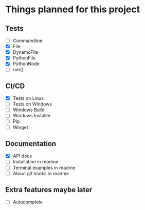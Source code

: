 # Things planned for this project

## Tests

- [ ] Commandline
- [x] File
- [x] DynamoFile
- [x] PythonFile
- [x] PythonNode
- [ ] run()

## CI/CD

- [x] Tests on Linux
- [ ] Tests on Windows
- [ ] Windows Build
- [ ] Windows Installer
- [ ] Pip
- [ ] Winget

## Documentation

- [x] API docs
- [ ] Installation in readme
- [ ] Terminal examples in readme
- [ ] About git hooks in readme

## Extra features maybe later

- [ ] Autocomplete